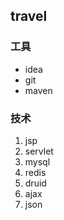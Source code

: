 ## travel

### 工具
* idea
* git
* maven

### 技术
1. jsp
2. servlet
3. mysql
4. redis
5. druid
6. ajax
7. json
